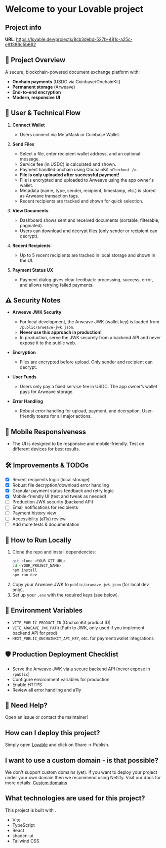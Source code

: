 # Welcome to your Lovable project

## Project info

**URL**: https://lovable.dev/projects/8cb3debd-527b-481c-a25c-e91386c5b662

## 📄 Project Overview

A secure, blockchain-powered document exchange platform with:
- **Onchain payments** (USDC via Coinbase/OnchainKit)
- **Permanent storage** (Arweave)
- **End-to-end encryption**
- **Modern, responsive UI**

## 🚀 User & Technical Flow

1. **Connect Wallet**
   - Users connect via MetaMask or Coinbase Wallet.

2. **Send Files**
   - Select a file, enter recipient wallet address, and an optional message.
   - Service fee (in USDC) is calculated and shown.
   - Payment handled onchain using OnchainKit `<Checkout />`.
   - **File is only uploaded after successful payment!**
   - File is encrypted and uploaded to Arweave using the app owner's wallet.
   - Metadata (name, type, sender, recipient, timestamp, etc.) is stored as Arweave transaction tags.
   - Recent recipients are tracked and shown for quick selection.

3. **View Documents**
   - Dashboard shows sent and received documents (sortable, filterable, paginated).
   - Users can download and decrypt files (only sender or recipient can decrypt).

4. **Recent Recipients**
   - Up to 5 recent recipients are tracked in local storage and shown in the UI.

5. **Payment Status UX**
   - Payment dialog gives clear feedback: processing, success, error, and allows retrying failed payments.

## ⚠️ Security Notes

- **Arweave JWK Security**
  - For local development, the Arweave JWK (wallet key) is loaded from `/public/arweave-jwk.json`.
  - **Never use this approach in production!**
  - In production, serve the JWK securely from a backend API and never expose it to the public web.

- **Encryption**
  - Files are encrypted before upload. Only sender and recipient can decrypt.

- **User Funds**
  - Users only pay a fixed service fee in USDC. The app owner’s wallet pays for Arweave storage.

- **Error Handling**
  - Robust error handling for upload, payment, and decryption. User-friendly toasts for all major actions.

## 📱 Mobile Responsiveness
- The UI is designed to be responsive and mobile-friendly. Test on different devices for best results.

## 🛠️ Improvements & TODOs
- [x] Recent recipients logic (local storage)
- [x] Robust file decryption/download error handling
- [x] Granular payment status feedback and retry logic
- [x] Mobile-friendly UI (test and tweak as needed)
- [ ] Production JWK security (backend API)
- [ ] Email notifications for recipients
- [ ] Payment history view
- [ ] Accessibility (a11y) review
- [ ] Add more tests & documentation

## 📝 How to Run Locally

1. Clone the repo and install dependencies:
   ```sh
   git clone <YOUR_GIT_URL>
   cd <YOUR_PROJECT_NAME>
   npm install
   npm run dev
   ```
2. Copy your Arweave JWK to `public/arweave-jwk.json` (for local dev only).
3. Set up your `.env` with the required keys (see below).

## 🧩 Environment Variables

- `VITE_PUBLIC_PRODUCT_ID` (OnchainKit product ID)
- `VITE_ARWEAVE_JWK_PATH` (Path to JWK, only used if you implement backend API for prod)
- `NEXT_PUBLIC_ONCHAINKIT_API_KEY`, etc. for payment/wallet integrations

## 🛡️ Production Deployment Checklist
- Serve the Arweave JWK via a secure backend API (never expose in `/public`)
- Configure environment variables for production
- Enable HTTPS
- Review all error handling and a11y

## 🙋 Need Help?
Open an issue or contact the maintainer!

## How can I deploy this project?

Simply open [Lovable](https://lovable.dev/projects/8cb3debd-527b-481c-a25c-e91386c5b662) and click on Share -> Publish.

## I want to use a custom domain - is that possible?

We don't support custom domains (yet). If you want to deploy your project under your own domain then we recommend using Netlify. Visit our docs for more details: [Custom domains](https://docs.lovable.dev/tips-tricks/custom-domain/)

## What technologies are used for this project?

This project is built with .

- Vite
- TypeScript
- React
- shadcn-ui
- Tailwind CSS
